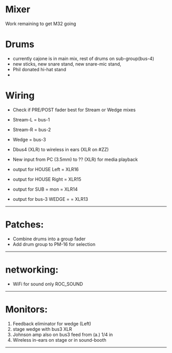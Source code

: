 # Mixer
Work remaining to get M32 going 

# Drums
* currently cajone is in main mix, rest of drums on sub-group(bus-4)
* new sticks, new snare stand, new snare-mic stand,
* Phil donated hi-hat stand 
* 

# Wiring
* Check if PRE/POST fader best for Stream or Wedge mixes
* Stream-L = bus-1
* Stream-R = bus-2
* Wedge    = bus-3 
* Dbus4 (XLR) to wireless in ears (XLR on #ZZ) 

* New input from PC (3.5mm) to ?? (XLR) for media playback
* output for HOUSE Left  = XLR16
* output for HOUSE Right = XLR15
* output for SUB = mon   = XLR14
* output for bus-3 WEDGE =     = XLR13
***
# Patches:
* Combine drums into a group fader
* Add drum group to PM-16 for selection
***
# networking:
* WiFi for sound only ROC_SOUND
***
# Monitors:
1. Feedback eliminator for wedge (Left) 
1. stage wedge with bus3 XLR 
1. Johnson amp also on bus3 feed from (a.) 1/4 in
1. Wireless in-ears on stage or in sound-booth
***



